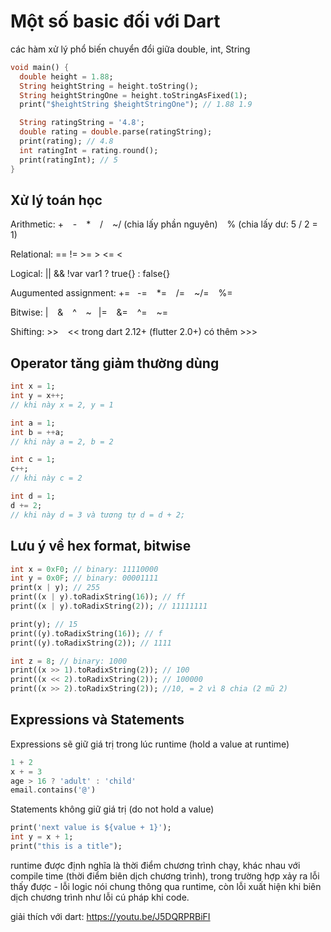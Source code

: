 # Một số basic đối với Dart

các hàm xử lý phổ biến chuyển đổi giữa double, int, String

```dart
void main() {
  double height = 1.88;
  String heightString = height.toString();
  String heightStringOne = height.toStringAsFixed(1);
  print("$heightString $heightStringOne"); // 1.88 1.9

  String ratingString = '4.8';
  double rating = double.parse(ratingString);
  print(rating); // 4.8
  int ratingInt = rating.round();
  print(ratingInt); // 5
}
```

## Xử lý toán học

Arithmetic: + &ensp; - &ensp; * &ensp; / &ensp; ~/ (chia lấy phần nguyên) &ensp; % (chia lấy dư: 5 / 2 = 1)

Relational: == != >= > <= <

Logical: || && !var var1 ? true{} : false{}

Augumented assignment: += &nbsp; -= &ensp; *= &ensp; /= &ensp; ~/= &ensp; %= &ensp; 

Bitwise: | &ensp; & &ensp; ^ &ensp; ~&ensp;  |= &ensp;  &= &ensp; ^= &ensp; ~=

Shifting: >> &ensp; << trong dart 2.12+ (flutter 2.0+) có thêm >>>

## Operator tăng giảm thường dùng

```dart
int x = 1;
int y = x++;
// khi này x = 2, y = 1

int a = 1;
int b = ++a;
// khi này a = 2, b = 2

int c = 1;
c++;
// khi này c = 2

int d = 1;
d += 2;
// khi này d = 3 và tương tự d = d + 2;
```
## Lưu ý về hex format, bitwise

```dart
int x = 0xF0; // binary: 11110000
int y = 0x0F; // binary: 00001111
print(x | y); // 255
print((x | y).toRadixString(16)); // ff
print((x | y).toRadixString(2)); // 11111111

print(y); // 15
print((y).toRadixString(16)); // f
print((y).toRadixString(2)); // 1111

int z = 8; // binary: 1000
print((x >> 1).toRadixString(2)); // 100
print((x << 2).toRadixString(2)); // 100000
print((x >> 2).toRadixString(2)); //10, = 2 vì 8 chia (2 mũ 2)
```

## Expressions và Statements

Expressions sẽ giữ giá trị trong lúc runtime (hold a value at runtime)

```dart
1 + 2
x + = 3
age > 16 ? 'adult' : 'child'
email.contains('@')
```

Statements không giữ giá trị (do not hold a value)

```dart
print('next value is ${value + 1}');
int y = x + 1;
print("this is a title");
```

runtime được định nghĩa là thời điểm chương trình chạy, khác nhau với compile time (thời điểm biên dịch chương trình), trong trường hợp xảy ra lỗi thấy được - lỗi logic nói chung thông qua runtime, còn lỗi xuất hiện khi biên dịch chương trình như lỗi cú pháp khi code.

giải thích với dart: https://youtu.be/J5DQRPRBiFI